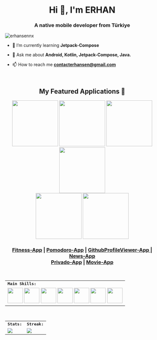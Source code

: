 <h1 align="center">Hi 👋, I'm ERHAN</h1>
<h3 align="center">A native mobile developer from Türkiye</h3>
<!-- <img align="right" alt="Coding" width="325" src="https://media3.giphy.com/media/IIv3NuURRxgJO/giphy.gif?cid=790b7611aa3cb6790e3186d9f210dc00c5cb8482b16b3bf1&rid=giphy.gif&ct=g"> -->

<p align="left"> <img src="https://komarev.com/ghpvc/?username=erhansennx&label=Profile%20views&color=0e75b6&style=flat" alt="erhansennx" /> </p>

- 🌱 I’m currently learning **Jetpack-Compose**

- 💬 Ask me about **Android, Kotlin, Jetpack-Compose, Java.**

- 📫 How to reach me **contacterhansen@gmail.com**

<!--  - ⚡ Fun fact **I'm Funny.**  -->
<br>

<div>
    <h2 align=center> My Featured Applications 🚀</h2>
</div>

<div align=center>
  <a href="https://github.com/erhansennx/Fitness-App"><img width=150 src="https://github.com/erhansennx/erhansennx/assets/77855407/674f8127-0000-4746-90c9-af358fdd0d2a"></a>
  <a href="https://github.com/erhansennx/Pomodoro-App"><img width=150 src="https://github.com/erhansennx/erhansennx/assets/77855407/80f47411-e5cd-4c48-a28b-b6205ea34734"></a>
  <a href="https://github.com/erhansennx/GithubProfileViewer-App"><img width=150 src="https://github.com/erhansennx/erhansennx/assets/77855407/d8300e99-6592-4242-82c2-5bfc0ac0f029"></a>
  <a href="https://github.com/erhansennx/News-App"><img width=150 src="https://github.com/erhansennx/erhansennx/assets/77855407/ba5ac1b9-9af9-4af6-8949-3cbcecdaabab"></a> <br>
  <a href="https://play.google.com/store/apps/details?id=com.app.anonymouschat&pli=1"><img width=150 src="https://github.com/erhansennx/erhansennx/assets/77855407/5df2541a-cefc-4614-a0db-e1427e961ebf"></a>
  <a href="https://github.com/erhansennx/MovieApp"><img width=150 src="https://github.com/erhansennx/erhansennx/assets/77855407/94f732b1-b4dd-4f14-bac7-4cb40f727f52"></a>
</div>

<h3 align="center">
  <a href="https://github.com/erhansennx/Fitness-App">Fitness-App</a> |
  <a href="https://github.com/erhansennx/Pomodoro-App">Pomodoro-App</a> |
  <a href="https://github.com/erhansennx/GithubProfileViewer-App">GithubProfileViewer-App </a> |
  <a href="https://github.com/erhansennx/News-App">News-App</a> <br>
  <a href="https://play.google.com/store/apps/details?id=com.app.anonymouschat&pli=1">Privado-App</a> |
  <a href="https://github.com/erhansennx/MovieApp">Movie-App </a>
</h3>

<br>

<div align=center>
<table>
    <tr>
        <td colspan="8">
        <strong><samp>Main Skills:</samp></strong>
        </td>
    </tr>
        <tr>
        <td colspan="8">
        <img src="https://img.icons8.com/color/480/000000/android-studio.png" width=50></a>
        <img src="https://img.icons8.com/color/480/000000/kotlin.png" width=50></a>
        <img src="https://github.com/erhansennx/erhansennx/assets/77855407/2c458780-6e31-4104-9304-c4adf264b61f" width=50></a>
        <img src="https://img.icons8.com/color/480/000000/git.png" width=50></a>
        <img src="https://img.icons8.com/color/480/000000/firebase.png" width=50></a>
        <img src="https://img.icons8.com/color/480/000000/figma.png" width=50></a>
        <img src="https://img.icons8.com/color/480/000000/adobe-xd.png" width=50></a>
        </td>
    </tr>
</table>

<br>

<table>
    <tr>
        <td colspan="2">
            <strong><samp>Stats:</samp></strong>
        </td>
        <td colspan="2">
            <strong><samp>Streak:</samp></strong>
        </td>
    </tr>
    <tr>
        <td colspan="2" rowspan="2">
            <a href="https://github-readme-stats.vercel.app/api?username=erhansennx&count_private=true&hide_border=true&show_icons=true&theme=radical">
                <img src="https://github-readme-stats-sigma-five.vercel.app/api?username=erhansennx&count_private=true&hide_border=true&show_icons=true&theme=radical">
            </a>
        </td>
        <td colspan="2" rowspan="2">
            <a href="https://github-readme-streak-stats.herokuapp.com/?user=erhansennx&hide_border=true&theme=radical">
                <img src="https://github-readme-streak-stats.herokuapp.com/?user=erhansennx&hide_border=true&theme=radical">
            </a>
        </td>
    </tr>
</table>



